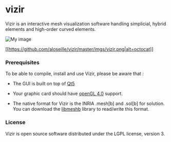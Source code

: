 # vizir

Vizir is an interactive mesh visualization software handling simplicial, hybrid elements and high-order curved 
elements. 

![My image](aloseille.github.com/repository/imgs/vizir.png)

[[https://github.com/aloseille/vizir/master/imgs/vizir.png|alt=octocat]]

### Prerequisites

To be able to compile, install and use Vizir, please be aware that :

* The GUI is built on top of [Qt5](https://www.qt.io/download)

* Your graphic card should have [openGL 4.0](https://www.opengl.org/wiki/Getting_Started) support.

* The native format for Vizir is the INRIA .mesh[b] and .sol[b] for solution. You can download
the [libmeshb](https://github.com/LoicMarechal/libMeshb) library to read/write this format. 


### License

Vizir is open source software distributed under the LGPL license, version 3.



